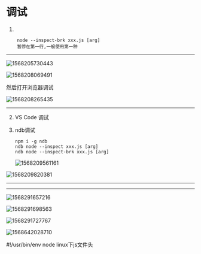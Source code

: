 # 调试

1.

```
    node --inspect-brk xxx.js [arg]
    暂停在第一行,一般使用第一种
```
---


![1568205730443](D:\CODE\js\node\Untitled.assets\1568205730443.png)

![1568208069491](D:\CODE\js\node\Untitled.assets\1568208069491.png)

然后打开浏览器调试

![1568208265435](D:\CODE\js\node\Untitled.assets\1568208265435.png)

----

2. VS Code 调试

3. ndb调试  

   ```node
   npm i -g ndb
   ndb node --inspect xxx.js [arg]
   ndb node --inspect-brk xxx.js [arg]
   ```

   

   ![1568209561161](D:\CODE\js\node\Untitled.assets\1568209561161.png)

![1568209820381](D:\CODE\js\node\Untitled.assets\1568209820381.png)

---

----

![1568291657216](D:\CODE\js\node\node调试.assets\1568291657216.png)

![1568291698563](D:\CODE\js\node\node调试.assets\1568291698563.png)

![1568291727767](D:\CODE\js\node\node调试.assets\1568291727767.png)

![1568642028710](D:\CODE\js\node\node调试.assets\1568642028710.png)

#!/usr/bin/env node   linux下js文件头
